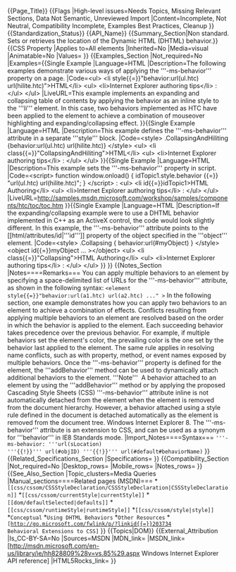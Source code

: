 {{Page_Title}}
{{Flags
|High-level issues=Needs Topics, Missing Relevant Sections, Data Not Semantic, Unreviewed Import
|Content=Incomplete, Not Neutral, Compatibility Incomplete, Examples Best Practices, Cleanup
}}
{{Standardization_Status}}
{{API_Name}}
{{Summary_Section|Non standard. Sets or retrieves the location of the Dynamic HTML (DHTML) behavior.}}
{{CSS Property
|Applies to=All elements
|Inherited=No
|Media=visual
|Animatable=No
|Values=
}}
{{Examples_Section
|Not_required=No
|Examples={{Single Example
|Language=HTML
|Description=The following examples demonstrate various ways of applying the '''-ms-behavior''' property on a page.
|Code=&lt;ul&gt;
  &lt;li style{{=}}"behavior:url(ul.htc) url(hilite.htc)"&gt;HTML&lt;/li&gt;
  &lt;ul&gt;
      &lt;li&gt;Internet Explorer authoring tips&lt;/li&gt;
	  :
  &lt;/ul&gt;
&lt;/ul&gt;
|LiveURL=This example implements an expanding and collapsing table of contents by applying the behavior as an inline style to the '''li''' element. In this case, two behaviors implemented as HTC have been applied to the element to achieve a combination of mouseover highlighting and expanding/collapsing effect.
}}{{Single Example
|Language=HTML
|Description=This example defines the '''-ms-behavior''' attribute in a separate 					'''style''' block.
|Code=&lt;style&gt;
   .CollapsingAndHiliting {behavior:url(ul.htc) url(hilite.htc)} 
&lt;/style&gt;
&lt;ul&gt;
  &lt;li class{{=}}"CollapsingAndHiliting"&gt;HTML&lt;/li&gt;
  &lt;ul&gt;
      &lt;li&gt;Internet Explorer authoring tips&lt;/li&gt;
	  :
  &lt;/ul&gt;
&lt;/ul&gt;
}}{{Single Example
|Language=HTML
|Description=This example sets the '''-ms-behavior''' property in script.
|Code=&lt;script&gt;
   function window.onload()
   {
      idTopic1.style.behavior {{=}} "url(ul.htc) url(hilite.htc)";
   }
&lt;/script&gt;
 :
&lt;ul&gt;
  &lt;li id{{=}}idTopic1&gt;HTML Authoring&lt;/li&gt;
  &lt;ul&gt;
      &lt;li&gt;Internet Explorer authoring tips&lt;/li&gt;
	  :
  &lt;/ul&gt;
&lt;/ul&gt;
|LiveURL=http://samples.msdn.microsoft.com/workshop/samples/components/htc/toc/toc.htm
}}{{Single Example
|Language=HTML
|Description=If the expanding/collapsing example were to use a DHTML behavior implemented in C++ as an ActiveX control, the code would look slightly different. In this example, the '''-ms-behavior''' attribute points to the [[html/attributes/id|'''id''']] property of the object specified in the '''object''' element.
|Code=&lt;style&gt;
   .Collapsing { behavior:url(#myObject) }
&lt;/style&gt;
&lt;object id{{=}}myObject ... &gt;&lt;/object&gt;
&lt;ul&gt;
  &lt;li class{{=}}"Collapsing"&gt;HTML Authoring&lt;/li&gt;
  &lt;ul&gt;
      &lt;li&gt;Internet Explorer authoring tips&lt;/li&gt;
	  :
  &lt;/ul&gt;
&lt;/ul&gt;
}}
}}
{{Notes_Section
|Notes====Remarks===
You can apply multiple behaviors to an element by specifying a space-delimited list of URLs for the '''-ms-behavior''' attribute, as shown in the following syntax:
 <code>&lt;element style{{=}}"behavior:url(a1.htc) url(a2.htc) ..." &gt;</code>
In the following section, one example demonstrates how you can apply two behaviors to an element to achieve a combination of effects. Conflicts resulting from applying multiple behaviors to an element are resolved based on the order in which the behavior is applied to the element. Each succeeding behavior takes precedence over the previous behavior. For example, if multiple behaviors set the element's color, the prevailing color is the one set by the behavior last applied to the element. The same rule applies in resolving name conflicts, such as with property, method, or event names exposed by multiple behaviors.
Once the '''-ms-behavior''' property is defined for the element, the '''addBehavior''' method can be used to dynamically attach additional behaviors to the element.
'''Note'''  A behavior attached to an element by using the '''addBehavior''' method or by applying the proposed Cascading Style Sheets (CSS) '''-ms-behavior''' attribute inline is not automatically detached from the element when the element is removed from the document hierarchy. However, a behavior attached using a style rule defined in the document is detached automatically as the element is removed from the document tree.
Windows Internet Explorer 8. The '''-ms-behavior''' attribute is an extension to CSS, and can be used as a synonym for '''behavior''' in IE8 Standards mode.
|Import_Notes====Syntax===
<code>'''-ms-behavior: '''url(sLocation) '''{{!}}''' url(#objID) '''{{!}}''' url(#default#behaviorName)</code>
}}
{{Related_Specifications_Section
|Specifications=
}}
{{Compatibility_Section
|Not_required=No
|Desktop_rows=
|Mobile_rows=
|Notes_rows=
}}
{{See_Also_Section
|Topic_clusters=Media Queries
|Manual_sections====Related pages (MSDN)===
*<code>[[css/cssom/CSSStyleDeclaration/CSSStyleDeclaration|CSSStyleDeclaration]]</code>
*<code>[[css/cssom/currentStyle|currentStyle]]</code>
*<code>[[dom/defaultSelected|defaults]]</code>
*<code>[[css/cssom/runtimeStyle|runtimeStyle]]</code>
*<code>[[css/cssom/style|style]]</code>
*<code>Conceptual</code>
*<code>Using DHTML Behaviors</code>
*<code>Other Resources</code>
*<code>[http://go.microsoft.com/fwlink/p/?linkid{{=}}203734 Behavioral Extensions to CSS]</code>
}}
{{Topics|DOM}}
{{External_Attribution
|Is_CC-BY-SA=No
|Sources=MSDN
|MDN_link=
|MSDN_link=[http://msdn.microsoft.com/en-us/library/ie/hh828809%28v=vs.85%29.aspx Windows Internet Explorer API reference]
|HTML5Rocks_link=
}}